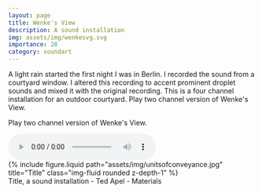 ```yaml
---
layout: page
title: Wenke's View
description: A sound installation 
img: assets/img/wenkesvg.svg
importance: 28
category: soundart
---
```


A light rain started the first night I was in Berlin. I recorded the sound from a courtyard window. I altered this recording to accent prominent droplet sounds and mixed it with the original recording. This is a four channel installation for an outdoor courtyard. Play two channel version of Wenke's View.

Play two channel version of Wenke's View. 
</p>
	<audio controls="controls" >
	<source src="sound/WenkesView.ogg" type="audio/ogg"/>
	<source src="sound/WenkesView.mp3" type="audio/mpeg"/>
	html5 browsers only.</audio>
	
	
</div>



<div class="row">
    <div class="col-sm mt-3 mt-md-0">
        {% include figure.liquid path="assets/img/unitsofconveyance.jpg" title="Title" class="img-fluid rounded z-depth-1" %}
    </div>
</div>
<div class="caption">
    Title, a sound installation - Ted Apel - Materials

</div>



